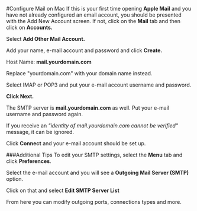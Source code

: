 #Configure Mail on Mac
If this is your first time opening **Apple Mail** and you have not already configured an email account, you should be presented with the Add New Account screen. If not, click on the **Mail** tab and then click on **Accounts.**

Select **Add Other Mail Account.**



Add your name, e-mail account and password and click **Create.**





 Host Name: **mail.yourdomain.com**

Replace "yourdomain.com" with your domain name instead. 



Select IMAP or POP3 and put your e-mail account username and password.

**Click Next.**



The SMTP server is **mail.yourdomain.com** as well.
Put your e-mail username and password again.

If you receive an *"identity of mail.yourdomain.com cannot be verified"* message, it can be ignored.

Click **Connect** and your e-mail account should be set up.



###Additional Tips
To edit your SMTP settings, select the **Menu** tab and click **Preferences**.


Select the e-mail account and you will see a **Outgoing Mail Server (SMTP)** option.

Click on that and select **Edit SMTP Server List**


From here you can modify outgoing ports, connections types and more.